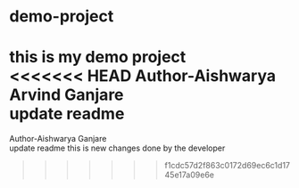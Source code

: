 # demo-project
this is my demo project<br>
<<<<<<< HEAD
Author-Aishwarya Arvind Ganjare<br>update readme
=======
Author-Aishwarya Ganjare<br>update readme
this is new changes done by the developer
>>>>>>> f1cdc57d2f863c0172d69ec6c1d1745e17a09e6e
